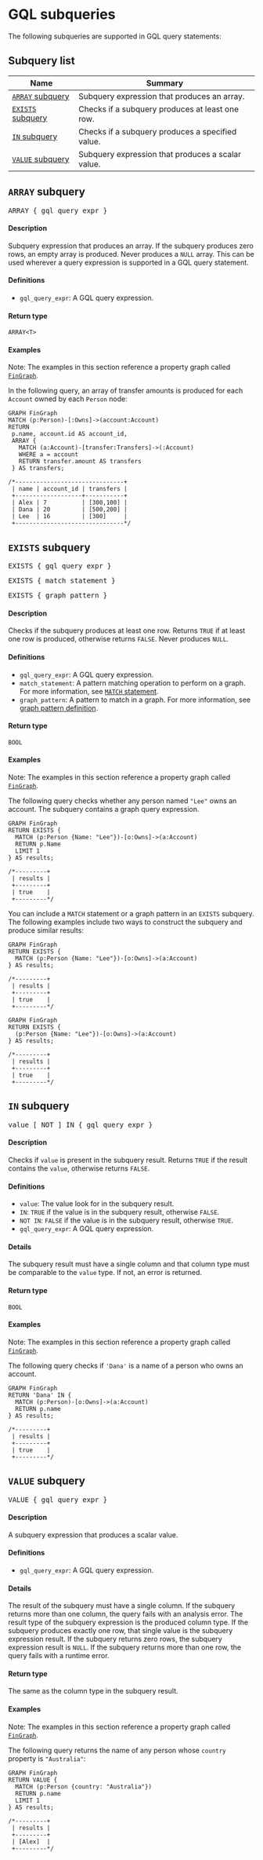 

<!-- mdlint off(WHITESPACE_LINE_LENGTH) -->

# GQL subqueries

The following subqueries are supported in GQL query statements:

## Subquery list

<table>
  <thead>
    <tr>
      <th>Name</th>
      <th>Summary</th>
    </tr>
  </thead>
  <tbody>

<tr>
  <td><a href="#array_subquery"><code>ARRAY</code> subquery</a>
</td>
  <td>Subquery expression that produces an array.</td>
</tr>

<tr>
  <td><a href="#exists_subquery"><code>EXISTS</code> subquery</a>
</td>
  <td>Checks if a subquery produces at least one row.</td>
</tr>

<tr>
  <td><a href="#in_subquery"><code>IN</code> subquery</a>
</td>
  <td>Checks if a subquery produces a specified value.</td>
</tr>

<tr>
  <td><a href="#array_subquery"><code>VALUE</code> subquery</a>
</td>
  <td>Subquery expression that produces a scalar value.</td>
</tr>

  </tbody>
</table>

## `ARRAY` subquery 
<a id="array_subquery"></a>

<pre>
ARRAY <span class="syntax">{</span> <span class="var">gql_query_expr</span> <span class="syntax">}</span>
</pre>

#### Description

Subquery expression that produces an array. If the subquery produces zero rows,
an empty array is produced. Never produces a `NULL` array. This can be used
wherever a query expression is supported in a GQL query statement.

#### Definitions

+   `gql_query_expr`: A GQL query expression.

#### Return type

`ARRAY<T>`

#### Examples

Note: The examples in this section reference a property graph called
[`FinGraph`][fin-graph].

[fin-graph]: https://github.com/google/zetasql/blob/master/docs/graph-schema-statements.md#fin_graph

In the following query, an array of transfer amounts is produced for each
`Account` owned by each `Person` node:

```zetasql
GRAPH FinGraph
MATCH (p:Person)-[:Owns]->(account:Account)
RETURN
 p.name, account.id AS account_id,
 ARRAY {
   MATCH (a:Account)-[transfer:Transfers]->(:Account)
   WHERE a = account
   RETURN transfer.amount AS transfers
 } AS transfers;

/*-------------------------------+
 | name | account_id | transfers |
 +-------------------+-----------+
 | Alex | 7          | [300,100] |
 | Dana | 20         | [500,200] |
 | Lee  | 16         | [300]     |
 +-------------------------------*/
```

## `EXISTS` subquery 
<a id="exists_subquery"></a>

<pre>
EXISTS <span class="syntax">{</span> <span class="var">gql_query_expr</span> <span class="syntax">}</span>
</pre>

<pre>
EXISTS <span class="syntax">{</span> <span class="var">match_statement</span> <span class="syntax">}</span>
</pre>

<pre>
EXISTS <span class="syntax">{</span> <span class="var">graph_pattern</span> <span class="syntax">}</span>
</pre>

#### Description

Checks if the subquery produces at least one row. Returns `TRUE` if
at least one row is produced, otherwise returns `FALSE`. Never produces `NULL`.

#### Definitions

+   `gql_query_expr`: A GQL query expression.
+   `match_statement`: A pattern matching operation to perform on a graph.
     For more information, see [`MATCH` statement][match-statement].
+   `graph_pattern`: A pattern to match in a graph.
     For more information, see [graph pattern definition][graph-pattern-definition].

#### Return type

`BOOL`

#### Examples

Note: The examples in this section reference a property graph called
[`FinGraph`][fin-graph].

[fin-graph]: https://github.com/google/zetasql/blob/master/docs/graph-schema-statements.md#fin_graph

The following query checks whether any person named `"Lee"` owns an
account. The subquery contains a graph query expression.

```zetasql
GRAPH FinGraph
RETURN EXISTS {
  MATCH (p:Person {Name: "Lee"})-[o:Owns]->(a:Account)
  RETURN p.Name
  LIMIT 1
} AS results;

/*---------+
 | results |
 +---------+
 | true    |
 +---------*/
```

You can include a `MATCH` statement or a graph pattern in an `EXISTS`
subquery. The following examples include two ways to construct the subquery
and produce similar results:

```zetasql
GRAPH FinGraph
RETURN EXISTS {
  MATCH (p:Person {Name: "Lee"})-[o:Owns]->(a:Account)
} AS results;

/*---------+
 | results |
 +---------+
 | true    |
 +---------*/
```

```zetasql
GRAPH FinGraph
RETURN EXISTS {
  (p:Person {Name: "Lee"})-[o:Owns]->(a:Account)
} AS results;

/*---------+
 | results |
 +---------+
 | true    |
 +---------*/
```

[match-statement]: https://github.com/google/zetasql/blob/master/docs/graph-query-statements.md#gql_match

[graph-pattern-definition]: https://github.com/google/zetasql/blob/master/docs/graph-patterns.md#graph_pattern_definition

## `IN` subquery 
<a id="in_subquery"></a>

<pre>
value [ NOT ] IN <span class="syntax">{</span> <span class="var">gql_query_expr</span> <span class="syntax">}</span>
</pre>

#### Description

Checks if `value` is present in the subquery result. Returns `TRUE` if the
result contains the `value`, otherwise returns `FALSE`.

#### Definitions

+   `value`: The value look for in the subquery result.
+   `IN`: `TRUE` if the value is in the subquery result, otherwise
    `FALSE`.
+   `NOT IN`: `FALSE` if the value is in the subquery result,
    otherwise `TRUE`.
+   `gql_query_expr`: A GQL query expression.

#### Details

The subquery result must have a single column and that column type must
be comparable to the `value` type. If not, an error is returned.

#### Return type

`BOOL`

#### Examples

Note: The examples in this section reference a property graph called
[`FinGraph`][fin-graph].

[fin-graph]: https://github.com/google/zetasql/blob/master/docs/graph-schema-statements.md#fin_graph

The following query checks if `'Dana'` is a name of a person who owns an
account.

```zetasql
GRAPH FinGraph
RETURN 'Dana' IN {
  MATCH (p:Person)-[o:Owns]->(a:Account)
  RETURN p.name
} AS results;

/*---------+
 | results |
 +---------+
 | true    |
 +---------*/
```

## `VALUE` subquery 
<a id="value_subquery"></a>

<pre>
VALUE <span class="syntax">{</span> <span class="var">gql_query_expr</span> <span class="syntax">}</span>
</pre>

#### Description

A subquery expression that produces a scalar value.

#### Definitions

+   `gql_query_expr`: A GQL query expression.

#### Details

The result of the subquery must have a single column. If the subquery returns
more than one column, the query fails with an analysis error. The result type of
the subquery expression is the produced column type. If the subquery produces
exactly one row, that single value is the subquery expression result. If the
subquery returns zero rows, the subquery expression result is `NULL`. If the
subquery returns more than one row, the query fails with a runtime error.

#### Return type

The same as the column type in the subquery result.

#### Examples

Note: The examples in this section reference a property graph called
[`FinGraph`][fin-graph].

[fin-graph]: https://github.com/google/zetasql/blob/master/docs/graph-schema-statements.md#fin_graph

The following query returns the name of any person whose `country` property
is `"Australia"`:

```zetasql
GRAPH FinGraph
RETURN VALUE {
  MATCH (p:Person {country: "Australia"})
  RETURN p.name
  LIMIT 1
} AS results;

/*---------+
 | results |
 +---------+
 | [Alex]  |
 +---------*/
```

